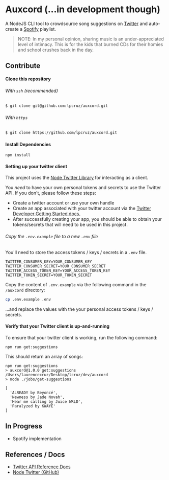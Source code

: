 # Auxcord (...in development though)

A NodeJS CLI tool to crowdsource song suggestions on [Twitter](https://twitter.com) and auto-create a [Spotify](https://spotify.com) playlist.
> NOTE: In my personal opinion, sharing music is an under-appreciated level of intimacy. This is  for the kids that burned CDs for their homies and school crushes back in the day.
## Contribute

#### Clone this repository 

###### With `ssh` (recommended)
```bash
$ git clone git@github.com:lpcruz/auxcord.git
```

###### With `https`
```bash
$ git clone https://github.com/lpcruz/auxcord.git
```

#### Install Dependencies
```
npm install
```

#### Setting up your twitter client 
This project uses the [Node Twitter Library](https://github.com/desmondmorris/node-twitter) for interacting as a client.

You _need_ to have your own personal tokens and secrets to use the Twitter API. If you don't, please follow these steps:

* Create a twitter account or use your own handle
* Create an app associated with your twitter account via the [Twitter Developer Getting Started docs.](https://developer.twitter.com/en/apps)
* After successfully creating your app, you should be able to obtain your tokens/secrets that will need to be used in this project.

###### Copy the `.env.example` file to a new `.env` file
You'll need to store the access tokens / keys / secrets in a `.env` file.
```
TWITTER_CONSUMER_KEY=YOUR_CONSUMER_KEY
TWITTER_CONSUMER_SECRET=YOUR_CONSUMER_SECRET
TWITTER_ACCESS_TOKEN_KEY=YOUR_ACCESS_TOKEN_KEY
TWITTER_TOKEN_SECRET=YOUR_TOKEN_SECRET
```
Copy the content of `.env.example` via the following command in the `/auxcord` directory:
```bash
cp .env.example .env 
```

...and replace the values with the your personal access tokens / keys / secrets.

#### Verify that your Twitter client is up-and-running
To ensure that your twitter client is working, run the following command:
```
npm run get:suggestions
```

This should return an array of songs:
```
npm run get:suggestions
> auxcord@1.0.0 get:suggestions /Users/laurencecruz/Desktop/lcruz/dev/auxcord
> node ./jobs/get-suggestions

[
  'ALREADY by Beyoncé',
  'Newness by Jade Novah',
  'Hear me calling by Juice WRLD',
  'Paralyzed by KWAYE'
]
```

## In Progress
* Spotify implementation

## References / Docs
* [Twitter API Reference Docs](https://developer.twitter.com/en/docs/api-reference-index)
*  [Node Twitter (GitHub)](https://github.com/desmondmorris/node-twitter)